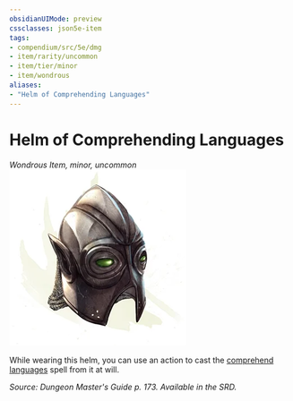 ```yaml
---
obsidianUIMode: preview
cssclasses: json5e-item
tags:
- compendium/src/5e/dmg
- item/rarity/uncommon
- item/tier/minor
- item/wondrous
aliases: 
- "Helm of Comprehending Languages"
---
```

# Helm of Comprehending Languages
*Wondrous Item, minor, uncommon*  
![](4-Resources/Compendium/items/img/helm-of-comprehending-languages.webp#right)  


While wearing this helm, you can use an action to cast the [comprehend languages](4-Resources/Compendium/spells/comprehend-languages.md) spell from it at will.

*Source: Dungeon Master's Guide p. 173. Available in the SRD.*